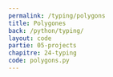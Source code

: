 ```yaml
---
permalink: /typing/polygons
title: Polygones
back: /python/typing/
layout: code
partie: 05-projects
chapitre: 24-typing
code: polygons.py
---
```


